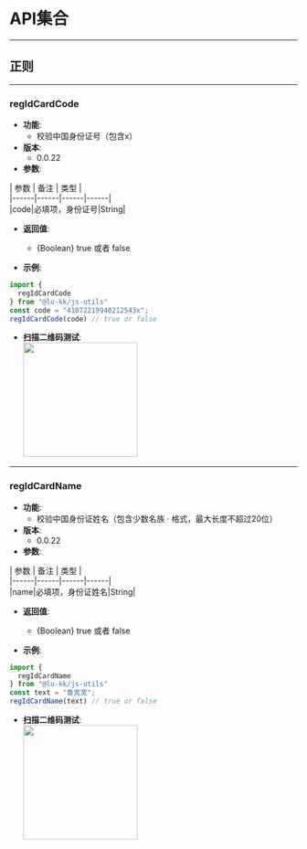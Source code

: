 # API集合
***
## 正则 

***
### regIdCardCode 

* **功能**:
  * 校验中国身份证号（包含x） 
* **版本**:
  * 0.0.22 
* **参数**:

| 参数 | 备注 | 类型 |  
|------|------|------|------|  
|code|必填项，身份证号|String|

* **返回值**:
  * {Boolean} true 或者 false 

* **示例**:

```javascript
import {
  regIdCardCode
} from "@lu-kk/js-utils"
const code = "41072219940212543x";
regIdCardCode(code) // true or false
```

* **扫描二维码测试**:  
<img width="200px" height="200px" src="https://api.qrserver.com/v1/create-qr-code/?data=https%3A%2F%2Fjintingyo.com%2Fm%2Fjs-utils-page%3FsdkId%3DregIdCardCode%20"></img>

***
### regIdCardName 

* **功能**:
  * 校验中国身份证姓名（包含少数名族 · 格式，最大长度不超过20位） 
* **版本**:
  * 0.0.22 
* **参数**:

| 参数 | 备注 | 类型 |  
|------|------|------|------|  
|name|必填项，身份证姓名|String|

* **返回值**:
  * {Boolean} true 或者 false 

* **示例**:

```javascript
import {
  regIdCardName
} from "@lu-kk/js-utils"
const text = "鲁宽宽";
regIdCardName(text) // true or false
```

* **扫描二维码测试**:  
<img width="200px" height="200px" src="https://api.qrserver.com/v1/create-qr-code/?data=https%3A%2F%2Fjintingyo.com%2Fm%2Fjs-utils-page%3FsdkId%3DregIdCardName%20"></img>
